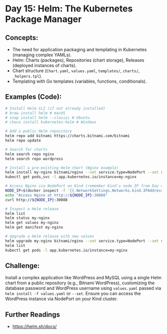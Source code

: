 # **Day 15: Helm: The Kubernetes Package Manager**

## **Concepts:**
* The need for application packaging and templating in Kubernetes (managing complex YAMLs).
* Helm: Charts (packages), Repositories (chart storage), Releases (deployed instances of charts).
* Chart structure (`Chart.yaml`, `values.yaml`, `templates/`, `charts/`, `_helpers.tpl`).
* Templating with Go templates (variables, functions, conditionals).

## **Examples (Code):**
```bash
# Install Helm CLI (if not already installed)
# brew install helm # macOS
# snap install helm --classic # Ubuntu
# choco install kubernetes-helm # Windows

# Add a public Helm repository
helm repo add bitnami https://charts.bitnami.com/bitnami
helm repo update

# Search for charts
helm search repo nginx
helm search repo wordpress

# Install a pre-existing Helm chart (Nginx example)
helm install my-nginx bitnami/nginx --set service.type=NodePort --set service.nodePorts.http=30088
kubectl get pods,svc -l app.kubernetes.io/instance=my-nginx

# Access Nginx via NodePort on Kind (remember Kind's node IP from Day 4)
NODE_IP=$(docker inspect -f '{{.NetworkSettings.Networks.kind.IPAddress}}' k8s-cluster-1-control-plane)
echo "Access Nginx at http://${NODE_IP}:30088"
curl http://${NODE_IP}:30088

# Inspect a Helm release
helm list
helm status my-nginx
helm get values my-nginx
helm get manifest my-nginx

# Upgrade a Helm release with new values
helm upgrade my-nginx bitnami/nginx --set service.type=NodePort --set service.nodePorts.http=30088 --set replicaCount=2
helm list
kubectl get pods -l app.kubernetes.io/instance=my-nginx
```
  
## **Challenge:** 
Install a complex application like WordPress and MySQL using a single Helm chart from a public repository (e.g., Bitnami WordPress), customizing the database password and WordPress username using `values.yaml` passed via `helm install -f values.yaml` or `--set`. Ensure you can access the WordPress instance via NodePort on your Kind cluster.

## Further Readings
* https://helm.sh/docs/
